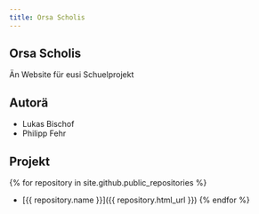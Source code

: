 ```yaml
---
title: Orsa Scholis
---
```


## Orsa Scholis

Än Website für eusi Schuelprojekt

## Autorä
- Lukas Bischof
- Philipp Fehr

## Projekt
{% for repository in site.github.public_repositories %}
  * [{{ repository.name }}]({{ repository.html_url }})
{% endfor %}
